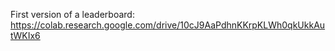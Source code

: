 First version of a leaderboard: https://colab.research.google.com/drive/10cJ9AaPdhnKKrpKLWh0qkUkkAutWKIx6